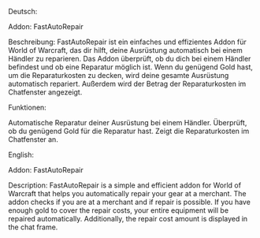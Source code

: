 Deutsch:

Addon: FastAutoRepair

Beschreibung: FastAutoRepair ist ein einfaches und effizientes Addon für World of Warcraft, das dir hilft, deine Ausrüstung automatisch bei einem Händler zu reparieren. Das Addon überprüft, ob du dich bei einem Händler befindest und ob eine Reparatur möglich ist. Wenn du genügend Gold hast, um die Reparaturkosten zu decken, wird deine gesamte Ausrüstung automatisch repariert. Außerdem wird der Betrag der Reparaturkosten im Chatfenster angezeigt.

Funktionen:

Automatische Reparatur deiner Ausrüstung bei einem Händler.
Überprüft, ob du genügend Gold für die Reparatur hast.
Zeigt die Reparaturkosten im Chatfenster an.

English:

Addon: FastAutoRepair

Description: FastAutoRepair is a simple and efficient addon for World of Warcraft that helps you automatically repair your gear at a merchant. The addon checks if you are at a merchant and if repair is possible. If you have enough gold to cover the repair costs, your entire equipment will be repaired automatically. Additionally, the repair cost amount is displayed in the chat frame.
